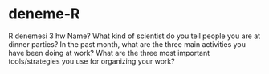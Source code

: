 # deneme-R
R denemesi 3 hw
Name?
What kind of scientist do you tell people you are at dinner parties?
In the past month, what are the three main activities you have been doing at work?
What are the three most important tools/strategies you use for organizing your work?
